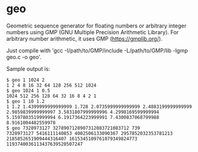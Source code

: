 # geo
Geometric sequence generator for floating numbers or arbitrary integer numbers using GMP (GNU Multiple Precision Arithmetic Library). For arbitrary number arithmetic, it uses GMP (https://gmplib.org/).

Just compile with 'gcc -I/path/to/GMP/include -L/path/to/GMP/lib -lgmp geo.c -o geo'.

Sample output is:


    $ geo 1 1024 2
    1 2 4 8 16 32 64 128 256 512 1024
    $ geo 1024 1 0.5
    1024 512 256 128 64 32 16 8 4 2 1
    $ geo 1 10 1.2
    1 1.2 1.4399999999999999 1.728 2.0735999999999999 2.4883199999999999 2.9859839999999997 3.5831807999999996 4.2998169599999994 5.1597803519999994 6.1917364223999991 7.4300837068799988 8.9161004482559978
    $ geo 7328973127 3278907128907312083721083712 739
    7328973127 5416111140853 4002506133090367 2957852032353781213 2185852651909444316407 1615345109761079349824773 1193740036113437639520507247
